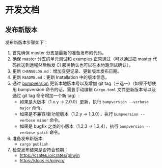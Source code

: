 开发文档
==========


发布新版本
----------

发布新版本步骤如下：

1. 首先确保 master 分支是最新的准备发布的代码。
2. 确保 master 分支的单元测试和 examples 正常通过（可以通过把 master 代码推送到远程然后触发 CI 服务确认也可以在本地跑测试确认）。
3. 更新 `CHANGELOG.md`：增加变更记录、更新版本发布日期。
4. 更新 `README.md`：更新 Installation 中的版本信息。
5. 通过 [bumpversion](https://pypi.org/project/bumpversion/) 更新本地版本号以及增加 git tag（三选一）（如果不想使用 bumpversion 命令的话，需要手动编辑 `Cargo.toml` 文件更新版本号以及通过 git tag 命令增加一个新 tag）:
   * 如果是大版本（1.x.y -> 2.0.0）更新，执行 `bumpversion --verbose major` 命令。
   * 如果是不兼容/新功能版本（1.2.y -> 1.3.0），执行 `bumpversion --verbose minor` 命令。
   * 如果是 bugfix 之类的小版本（1.2.3 -> 1.2.4），执行 `bumpversion --verbose patch` 命令。
5. 准备发布新版本:
   * `cargo publish`
6. 检查发布结果是否符合预期：
   * https://crates.io/crates/pinyin
   * https://docs.rs/pinyin/
